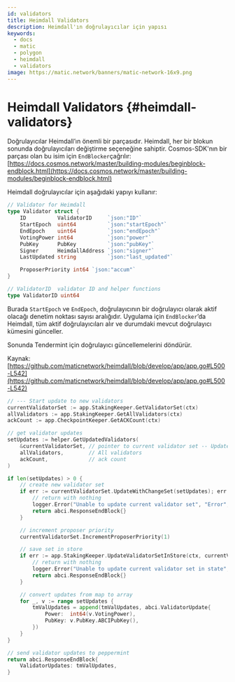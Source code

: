 ```yaml
---
id: validators
title: Heimdall Validators
description: Heimdall'ın doğrulayıcılar için yapısı
keywords:
  - docs
  - matic
  - polygon
  - heimdall
  - validators
image: https://matic.network/banners/matic-network-16x9.png
---
```


# Heimdall Validators {#heimdall-validators}

Doğrulayıcılar Heimdall’ın önemli bir parçasıdır. Heimdall, her bir blokun sonunda doğrulayıcıları değiştirme seçeneğine sahiptir. Cosmos-SDK'nın bir parçası olan bu isim için `EndBlocker`çağrılır: [https://docs.cosmos.network/master/building-modules/beginblock-endblock.html](https://docs.cosmos.network/master/building-modules/beginblock-endblock.html)

Heimdall doğrulayıcılar için aşağıdaki yapıyı kullanır:

```go
// Validator for Heimdall
type Validator struct {
	ID          ValidatorID     `json:"ID"`
	StartEpoch  uint64          `json:"startEpoch"`
	EndEpoch    uint64          `json:"endEpoch"`
	VotingPower int64           `json:"power"`
	PubKey      PubKey          `json:"pubKey"`
	Signer      HeimdallAddress `json:"signer"`
	LastUpdated string          `json:"last_updated"`

	ProposerPriority int64 `json:"accum"`
}

// ValidatorID  validator ID and helper functions
type ValidatorID uint64
```

Burada `StartEpoch` ve `EndEpoch`, doğrulayıcının bir doğrulayıcı olarak aktif olacağı denetim noktası sayısı aralığıdır.  Uygulama için `EndBlocker`’da Heimdall, tüm aktif doğrulayıcıları alır ve durumdaki mevcut doğrulayıcı kümesini günceller.

Sonunda Tendermint için doğrulayıcı güncellemelerini döndürür.

Kaynak: [https://github.com/maticnetwork/heimdall/blob/develop/app/app.go#L500-L542](https://github.com/maticnetwork/heimdall/blob/develop/app/app.go#L500-L542)

```go
// --- Start update to new validators
currentValidatorSet := app.StakingKeeper.GetValidatorSet(ctx)
allValidators := app.StakingKeeper.GetAllValidators(ctx)
ackCount := app.CheckpointKeeper.GetACKCount(ctx)

// get validator updates
setUpdates := helper.GetUpdatedValidators(
	&currentValidatorSet, // pointer to current validator set -- UpdateValidators will modify it
	allValidators,        // All validators
	ackCount,             // ack count
)

if len(setUpdates) > 0 {
	// create new validator set
	if err := currentValidatorSet.UpdateWithChangeSet(setUpdates); err != nil {
		// return with nothing
		logger.Error("Unable to update current validator set", "Error", err)
		return abci.ResponseEndBlock{}
	}

	// increment proposer priority
	currentValidatorSet.IncrementProposerPriority(1)

	// save set in store
	if err := app.StakingKeeper.UpdateValidatorSetInStore(ctx, currentValidatorSet); err != nil {
		// return with nothing
		logger.Error("Unable to update current validator set in state", "Error", err)
		return abci.ResponseEndBlock{}
	}

	// convert updates from map to array
	for _, v := range setUpdates {
		tmValUpdates = append(tmValUpdates, abci.ValidatorUpdate{
			Power:  int64(v.VotingPower),
			PubKey: v.PubKey.ABCIPubKey(),
		})
	}
}

// send validator updates to peppermint
return abci.ResponseEndBlock{
	ValidatorUpdates: tmValUpdates,
}
```
